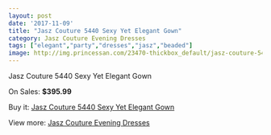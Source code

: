```yaml
---
layout: post
date: '2017-11-09'
title: "Jasz Couture 5440 Sexy Yet Elegant Gown"
category: Jasz Couture Evening Dresses
tags: ["elegant","party","dresses","jasz","beaded"]
image: http://img.princessan.com/23470-thickbox_default/jasz-couture-5440-sexy-yet-elegant-gown.jpg
---
```

Jasz Couture 5440 Sexy Yet Elegant Gown

On Sales: **$395.99**
<a href="https://www.princessan.com/en/10646-jasz-couture-5440-sexy-yet-elegant-gown.html"><amp-img layout="responsive" width="600" height="600" src="//img.princessan.com/23470-thickbox_default/jasz-couture-5440-sexy-yet-elegant-gown.jpg" alt="Jasz Couture 5440 Sexy Yet Elegant Gown 0" /></a>
<a href="https://www.princessan.com/en/10646-jasz-couture-5440-sexy-yet-elegant-gown.html"><amp-img layout="responsive" width="600" height="600" src="//img.princessan.com/23471-thickbox_default/jasz-couture-5440-sexy-yet-elegant-gown.jpg" alt="Jasz Couture 5440 Sexy Yet Elegant Gown 1" /></a>

Buy it: [Jasz Couture 5440 Sexy Yet Elegant Gown](https://www.princessan.com/en/10646-jasz-couture-5440-sexy-yet-elegant-gown.html "Jasz Couture 5440 Sexy Yet Elegant Gown")

View more: [Jasz Couture Evening Dresses](https://www.princessan.com/en/82- "Jasz Couture Evening Dresses")